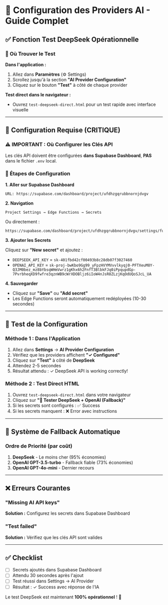 # 🤖 Configuration des Providers AI - Guide Complet

## ✅ Fonction Test DeepSeek Opérationnelle

### 📍 Où Trouver le Test

**Dans l'application :**
1. Allez dans **Paramètres** (⚙️ Settings)
2. Scrollez jusqu'à la section **"AI Provider Configuration"**
3. Cliquez sur le bouton **"Test"** à côté de chaque provider

**Test direct dans le navigateur :**
- Ouvrez `test-deepseek-direct.html` pour un test rapide avec interface visuelle

---

## 🔧 Configuration Requise (CRITIQUE)

### ⚠️ IMPORTANT : Où Configurer les Clés API

Les clés API doivent être configurées **dans Supabase Dashboard**, **PAS** dans le fichier `.env` local.

### 📝 Étapes de Configuration

**1. Aller sur Supabase Dashboard**
```
URL: https://supabase.com/dashboard/project/ufdhzgqrubbnornjdvgv
```

**2. Navigation**
```
Project Settings → Edge Functions → Secrets
```

Ou directement :
```
https://supabase.com/dashboard/project/ufdhzgqrubbnornjdvgv/settings/functions
```

**3. Ajouter les Secrets**

Cliquez sur **"New secret"** et ajoutez :

- `DEEPSEEK_API_KEY` = `sk-401fbd42cf00493b8c28db07f3027460`
- `OPENAI_API_KEY` = `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`

**4. Sauvegarder**
- Cliquez sur **"Save"** ou **"Add secret"**
- Les Edge Functions seront automatiquement redéployées (10-30 secondes)

---

## 🧪 Test de la Configuration

### Méthode 1 : Dans l'Application

1. Allez dans **Settings** → **AI Provider Configuration**
2. Vérifiez que les providers affichent **"✓ Configured"**
3. Cliquez sur **"Test"** à côté de **DeepSeek**
4. Attendez 2-5 secondes
5. Résultat attendu : ✓ DeepSeek API is working correctly!

### Méthode 2 : Test Direct HTML

1. Ouvrez `test-deepseek-direct.html` dans votre navigateur
2. Cliquez sur **"🚀 Tester DeepSeek + OpenAI (Fallback)"**
3. Si les secrets sont configurés : ✅ Success
4. Si les secrets manquent : ❌ Error avec instructions

---

## 🔄 Système de Fallback Automatique

### Ordre de Priorité (par coût)

1. **DeepSeek** - Le moins cher (95% économies)
2. **OpenAI GPT-3.5-turbo** - Fallback fiable (73% économies)
3. **OpenAI GPT-4o-mini** - Dernier recours

---

## ❌ Erreurs Courantes

### "Missing AI API keys"
**Solution :** Configurez les secrets dans Supabase Dashboard

### "Test failed"
**Solution :** Vérifiez que les clés API sont valides

---

## ✅ Checklist

- [ ] Secrets ajoutés dans Supabase Dashboard
- [ ] Attendu 30 secondes après l'ajout
- [ ] Test réussi dans Settings → AI Provider
- [ ] Résultat : ✓ Success avec réponse de l'IA

Le test DeepSeek est maintenant **100% opérationnel** ! 🎉
